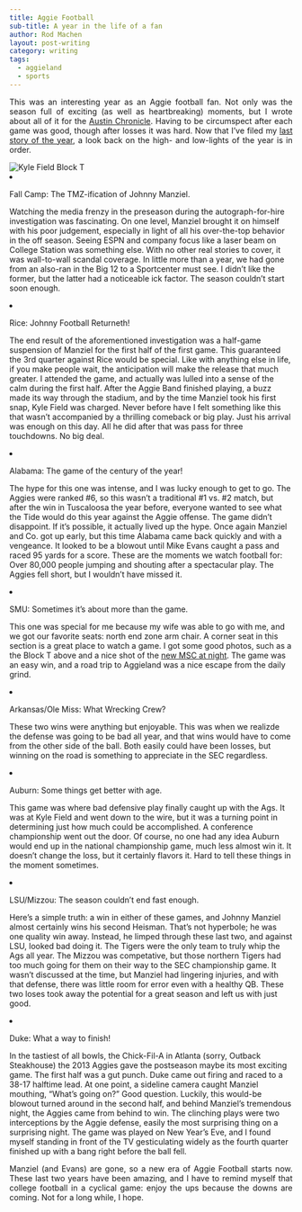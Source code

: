 ```yaml
---
title: Aggie Football
sub-title: A year in the life of a fan
author: Rod Machen
layout: post-writing
category: writing
tags:
  - aggieland
  - sports
---
```

<p style="text-align: justify;">
  This was an interesting year as an Aggie football fan. Not only was the season full of exciting (as well as heartbreaking) moments, but I wrote about all of it for the <a href="http://www.austinchronicle.com" target="_blank">Austin Chronicle</a>. Having to be circumspect after each game was good, though after losses it was hard. Now that I&#8217;ve filed my <a href="http://www.austinchronicle.com/daily/sports/2014-01-08/the-day-johnny-manziel-split-town-for-good/">last story of the year</a>, a look back on the high- and low-lights of the year is in order.
</p>


<img src="http://images.rodmachen.com.s3.amazonaws.com/writing/kyle-field-block-t-medium.jpg" alt="Kyle Field Block T">


<!-- <a href="http://images.rodmachen.com.s3.amazonaws.com/writing/kyle-field-block-t.jpg" target="blank">
    <img src="http://images.rodmachen.com.s3.amazonaws.com/writing/kyle-field-block-t-medium.jpg" alt="Kyle Field Block T">
</a> -->

<!-- <a href="">
  <img src="" alt="">
</a> -->

  <li><p>
    Fall Camp: The TMZ-ification of Johnny Manziel.</p><p> Watching the media frenzy in the preseason during the autograph-for-hire investigation was fascinating. On one level, Manziel brought it on himself with his poor judgement, especially in light of all his over-the-top behavior in the off season. Seeing ESPN and company focus like a laser beam on College Station was something else. With no other real stories to cover, it was wall-to-wall scandal coverage. In little more than a year, we had gone from an also-ran in the Big 12 to a Sportcenter must see. I didn&#8217;t like the former, but the latter had a noticeable ick factor. The season couldn&#8217;t start soon enough.
  <p></li>
  <li><p>
    Rice: Johnny Football Returneth!</p><p> The end result of the aforementioned investigation was a half-game suspension of Manziel for the first half of the first game. This guaranteed the 3rd quarter against Rice would be special. Like with anything else in life, if you make people wait, the anticipation will make the release that much greater. I attended the game, and actually was lulled into a sense of the calm during the first half. After the Aggie Band finished playing, a buzz made its way through the stadium, and by the time Manziel took his first snap, Kyle Field was charged. Never before have I felt something like this that wasn&#8217;t accompanied by a thrilling comeback or big play. Just his arrival was enough on this day. All he did after that was pass for three touchdowns. No big deal.
  <p></li>
  <li><p>
    Alabama: The game of the century of the year!</p><p> The hype for this one was intense, and I was lucky enough to get to go. The Aggies were ranked #6, so this wasn&#8217;t a traditional #1 vs. #2 match, but after the win in Tuscaloosa the year before, everyone wanted to see what the Tide would do this year against the Aggie offense. The game didn&#8217;t disappoint. If it&#8217;s possible, it actually lived up the hype. Once again Manziel and Co. got up early, but this time Alabama came back quickly and with a vengeance. It looked to be a blowout until Mike Evans caught a pass and raced 95 yards for a score. These are the moments we watch football for: Over 80,000 people jumping and shouting after a spectacular play. The Aggies fell short, but I wouldn&#8217;t have missed it.
  <p></li>
  <li><p>
    SMU: Sometimes it&#8217;s about more than the game.</p><p> This one was special for me because my wife was able to go with me, and we got our favorite seats: north end zone arm chair. A corner seat in this section is a great place to watch a game. I got some good photos, such as a the Block T above and a nice shot of the <a href="http://color.rodmachen.com/post/71184418962">new MSC at night</a>. The game was an easy win, and a road trip to Aggieland was a nice escape from the daily grind.
  <p></li>
  <li><p>
    Arkansas/Ole Miss: What Wrecking Crew?</p><p> These two wins were anything but enjoyable. This was when we realizde the defense was going to be bad all year, and that wins would have to come from the other side of the ball. Both easily could have been losses, but winning on the road is something to appreciate in the SEC regardless.
  <p></li>
  <li><p>
    Auburn: Some things get better with age.</p><p> This game was where bad defensive play finally caught up with the Ags. It was at Kyle Field and went down to the wire, but it was a turning point in determining just how much could be accomplished. A conference championship went out the door. Of course, no one had any idea Auburn would end up in the national championship game, much less almost win it. It doesn&#8217;t change the loss, but it certainly flavors it. Hard to tell these things in the moment sometimes.
  <p></li>
  <li><p>
    LSU/Mizzou: The season couldn&#8217;t end fast enough.</p><p> Here&#8217;s a simple truth: a win in either of these games, and Johnny Manziel almost certainly wins his second Heisman. That&#8217;s not hyperbole; he was one quality win away. Instead, he limped through these last two, and against LSU, looked bad doing it. The Tigers were the only team to truly whip the Ags all year. The Mizzou was competative, but those northern Tigers had too much going for them on their way to the SEC championship game. It wasn&#8217;t discussed at the time, but Manziel had lingering injuries, and with that defense, there was little room for error even with a healthy QB. These two loses took away the potential for a great season and left us with just good.
  <p></li>
  <li><p>
    Duke: What a way to finish!</p><p> In the tastiest of all bowls, the Chick-Fil-A in Atlanta (sorry, Outback Steakhouse) the 2013 Aggies gave the postseason maybe its most exciting game. The first half was a gut punch. Duke came out firing and raced to a 38-17 halftime lead. At one point, a sideline camera caught Manziel mouthing, &#8220;What&#8217;s going on?&#8221; Good question. Luckily, this would-be blowout turned around in the second half, and behind Manziel&#8217;s tremendous night, the Aggies came from behind to win. The clinching plays were two interceptions by the Aggie defense, easily the most surprising thing on a surprising night. The game was played on New Year&#8217;s Eve, and I found myself standing in front of the TV gesticulating widely as the fourth quarter finished up with a bang right before the ball fell.
  <p></li>
</ul>

<p style="text-align: justify;">
  Manziel (and Evans) are gone, so a new era of Aggie Football starts now. These last two years have been amazing, and I have to remind myself that college football in a cyclical game: enjoy the ups because the downs are coming. Not for a long while, I hope.
</p>